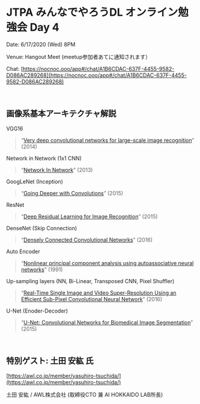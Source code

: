 # JTPA みんなでやろうDL オンライン勉強会 Day 4

Date: 6/17/2020 (Wed) 8PM

Venue: Hangout Meet (meetup参加者あてに通知されます）

Chat: [https://nocnoc.ooo/app#/chat/A1B6CDAC-637F-4455-9582-D086AC289268](https://nocnoc.ooo/app#/chat/A1B6CDAC-637F-4455-9582-D086AC289268)

<br>
  
## 画像系基本アーキテクチャ解説

VGG16
> “[Very deep convolutional networks for large-scale image recognition](https://arxiv.org/pdf/1409.1556v6.pdf)” (2014)

Network in Network (1x1 CNN)
> “[Network In Network](https://arxiv.org/pdf/1312.4400.pdf)” (2013)

GoogLeNet (Inception)
> “[Going Deeper with Convolutions](https://www.cv-foundation.org/openaccess/content_cvpr_2015/papers/Szegedy_Going_Deeper_With_2015_CVPR_paper.pdf)” (2015)

ResNet
> “[Deep Residual Learning for Image Recognition](https://arxiv.org/pdf/1512.03385v1.pdf)” (2015)

DenseNet (Skip Connection)
> “[Densely Connected Convolutional Networks](https://arxiv.org/pdf/1608.06993.pdf)” (2016)

Auto Encoder
> “[Nonlinear principal component analysis using autoassociative neural networks](https://www.researchgate.net/profile/Abir_Alobaid/post/To_learn_a_probability_density_function_by_using_neural_network_can_we_first_estimate_density_using_nonparametric_methods_then_train_the_network/attachment/59d6450279197b80779a031e/AS:451263696510979@1484601057779/download/NL+PCA+by+using+ANN.pdf)” (1991)


Up-sampling layers (NN, Bi-Linear, Transposed CNN, Pixel Shuffler)
> “[Real-Time Single Image and Video Super-Resolution Using an Efficient Sub-Pixel Convolutional Neural Network](https://arxiv.org/abs/1609.05158)” (2016)

U-Net (Enoder-Decoder)
> “[U-Net: Convolutional Networks for Biomedical Image Segmentation](https://arxiv.org/pdf/1505.04597.pdf)” (2015) 

<BR>
  
## 特別ゲスト: 土田 安紘 氏 
[https://awl.co.jp/member/yasuhiro-tsuchida/](https://awl.co.jp/member/yasuhiro-tsuchida/) 

土田 安紘 / AWL株式会社 (取締役CTO 兼 AI HOKKAIDO LAB所長)
